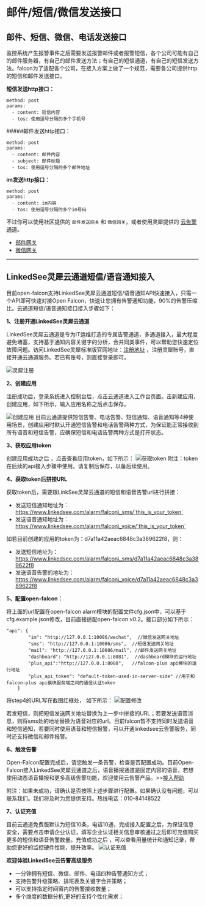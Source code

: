 # 邮件/短信/微信发送接口

## 邮件、短信、微信、电话发送接口

监控系统产生报警事件之后需要发送报警邮件或者报警短信，各个公司可能有自己的邮件服务器，有自己的邮件发送方法；有自己的短信通道，有自己的短信发送方法。falcon为了适配各个公司，在接入方案上做了一个规范，需要各公司提供http的短信和邮件发送接口。

**短信发送http接口：**

```
method: post
params:
  - content: 短信内容
  - tos: 使用逗号分隔的多个手机号
```

\#####邮件发送http接口：

```
method: post
params:
  - content: 邮件内容
  - subject: 邮件标题
  - tos: 使用逗号分隔的多个邮件地址
```

**im发送http接口：**

```
method: post
params:
  - content: im内容
  - tos: 使用逗号分隔的多个im号码
```

不过你可以使用社区提供的 `邮件发送网关` 和 `微信网关`，或者使用灵犀提供的 [云告警通道](http://t.cn/RpkS0d2)。

* [邮件网关](https://github.com/open-falcon/mail-provider)
* [微信网关](https://github.com/Yanjunhui/chat)

***

## LinkedSee灵犀云通道短信/语音通知接入

目前open-falcon支持LinkedSee灵犀云通道短信/语音通知API快速接入，只需一个API即可快速对接Open Falcon，快速让您拥有告警通知功能，90%的告警压缩比。云通道短信/语音通知接口接入步骤如下：

**1、注册开通LinkedSee灵犀云通道**

LinkedSee灵犀云通道是专为IT运维打造的专属告警通道，多通道接入，最大程度避免堵塞，支持基于通知内容关键字的分析，合并同类事件，可以帮助您快速定位故障问题。访问LinkedSee灵犀标准版官网地址：[注册地址](http://t.cn/RpkS0d2) ，注册灵犀账号，直接开通云通道服务。若已有账号，则直接登录即可。

![灵犀注册](../../.gitbook/assets/linkedsee\_1.png)

**2、创建应用**

注册成功后，登录系统进入控制台后，点击云通道进入工作台页面。击新建应用，创建应用，如下所示，输入应用名称之后点击保存。

![创建应用](../../.gitbook/assets/linkedsee\_2.png) 目前云通道提供短信告警、电话告警、短信通知、语音通知等4种使用场景，创建应用时默认开通短信告警和电话告警两种方式，为保证能正常接收到所有语音和短信告警，应确保短信和电话告警两种方式是打开状态。

**3、获取应用token**

创建应用成功之后 ，点击查看应用token，如下所示： ![获取token](../../.gitbook/assets/linkedsee\_3.png) 附注：token在后续的api接入步骤中使用。请复制后保存，以备后续使用。

**4、获取token后拼接URL**

获取token后，需要跟LinkSee灵犀云通道的短信和语音告警url进行拼接：

* 发送短信通知地址为：https://www.linkedsee.com/alarm/falcon\_sms/`this_is_your_token`
* 发送语音通知地址为：https://www.linkedsee.com/alarm/falcon\_voice/`this_is_your_token`

如若目前创建的应用的token为：d7a11a42aeac6848c3a389622f8，则：

* 发送短信地址为：https://www.linkedsee.com/alarm/falcon\_sms/d7a11a42aeac6848c3a389622f8
* 发送语音告警的地址为：https://www.linkedsee.com/alarm/falcon\_voice/d7a11a42aeac6848c3a389622f8

**5、配置open-falcon：**

将上面的url配置在open-falcon alarm模块的配置文件cfg.json中，可以基于cfg.example.json修改，目前直接适配open-falcon v0.2。接口部分如下所示：

```
"api": {
        "im": "http://127.0.0.1:10086/wechat",  //微信发送网关地址 
        "sms": "http://127.0.0.1:10086/sms",  //短信发送网关地址
        "mail": "http://127.0.0.1:10086/mail", //邮件发送网关地址
        "dashboard": "http://127.0.0.1:8081",  //dashboard模块的运行地址
        "plus_api":"http://127.0.0.1:8080",   //falcon-plus api模块的运行地址
        "plus_api_token": "default-token-used-in-server-side" //用于和falcon-plus api模块服务端之间的通信认证token
    }
```

将step4的URL写在截图红框处， 如下所示： ![配置修改](../../.gitbook/assets/linkedsee\_4.png)

若发短信，则把短信发送网关地址替换为上一步中拼接的URL；若要发送语音消息，则将sms处的地址替换为语音对应的url。目前falcon暂不支持同时发送语音和短信通知，若要同时使用语音和短信报警，可以开通linkedsee云告警服务，同时还支持微信和邮件报警。

**6、触发告警**

Open-Falcon配置完成后，请您触发一条告警，检查是否配置成功。目前Open-Falcon接入LinkedSee灵犀云通道之后，语⾳播报通道是固定内容的语⾳，若想使⽤动态语音播报和更多高级告警功能，欢迎使用云告警产品。>>[接入帮助](https://www.linkedsee.com/standard/support/#/access-falcon)

附注：如果未成功，请确认是否按照上述步骤进行配置。如果确认没有问题，可以联系我们。我们将及时为您提供支持。热线电话：010-84148522

**7、认证充值**

目前云通道免费版默认为短信10条，电话10通，完成接入配置之后，为保证信息安全，需要点击申请企业认证，填写企业认证相关信息审核通过之后即可充值购买更多的短信和语音告警数量。充值成功之后 ，可以查看用量统计和通知记录，帮助您更好的监控硬件性能，提升效率。 ![认证充值](../../.gitbook/assets/linkedsee\_5.png)

**欢迎体验LinkedSee云告警高级服务**

* 一分钟拥有短信、微信、邮件、电话四种告警通知方式；
* 支持告警升级策略、排班表及关键字合并策略；
* 可以支持指定时间窗内的告警接收数量；
* 多个维度的数据分析,更好的支持个性化需求；

